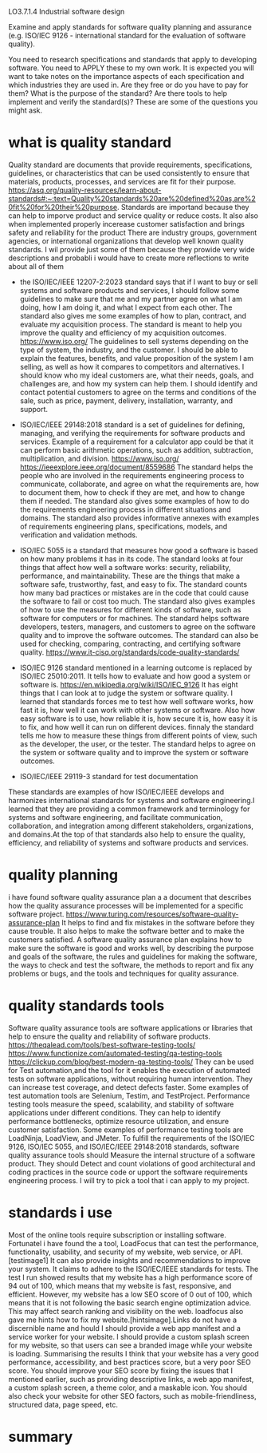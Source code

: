 LO3.7.1.4
Industrial software design

Examine and apply standards for software quality planning and assurance (e.g. ISO/IEC 9126 - international standard for the evaluation of software quality).

You need to research specifications and standards that apply to developing software.  You need to APPLY these to my own work.  It is expected you will want to take notes on the importance aspects of each specification and which industries they are used in.  Are they free or do you have to pay for them?  What is the purpose of the standard? Are there tools to help implement and verify the standard(s)?  These are some of the questions you might ask.

# what is quality standard
Quality standard are documents that provide requirements, specifications, guidelines, or characteristics that can be used consistently to ensure that materials, products, processes, and services are fit for their purpose.
https://asq.org/quality-resources/learn-about-standards#:~:text=Quality%20standards%20are%20defined%20as,are%20fit%20for%20their%20purpose.
Standards are importand because they can help to imporve product and service quality or reduce costs. It also also when implemented properly incerease customer satisfaction and brings safety and reliability for the product
There are  industry groups, government agencies, or international organizations that develop 
well known quality standards. I wil provide just some of them because they prowide very wide descriptions and probabli i would have to create more reflections to write about all of them

*  the ISO/IEC/IEEE 12207-2:2023  standard says that if I want to buy or sell systems and software products and services, I should follow some guidelines to make sure that me and my partner agree on what I am doing, how I am doing it, and what I expect from each other. The standard also gives me some examples of how to plan, contract, and evaluate my acquisition process. The standard is meant to help you improve the quality and efficiency of my acquisition outcomes.
https://www.iso.org/
The guidelines to sell systems depending on the type of system, the industry, and the customer. I should be able to explain the features, benefits, and value proposition of the system I am selling, as well as how it compares to competitors and alternatives.
I should know who my ideal customers are, what their needs, goals, and challenges are, and how my system can help them. I should identify and contact potential customers to agree on the terms and conditions of the sale, such as price, payment, delivery, installation, warranty, and support. 

* ISO/IEC/IEEE 29148:2018 standard is a set of guidelines for defining, managing, and verifying the requirements for software products and services. Example of a requirement for a calculator app could be that it can perform basic arithmetic operations, such as addition, subtraction, multiplication, and division.
https://www.iso.org/
https://ieeexplore.ieee.org/document/8559686
The standard helps the people who are involved in the requirements engineering process to communicate, collaborate, and agree on what the requirements are, how to document them, how to check if they are met, and how to change them if needed. The standard also gives some examples of how to do the requirements engineering process in different situations and domains.
The standard also provides informative annexes with examples of requirements engineering plans, specifications, models, and verification and validation methods.

* ISO/IEC 5055 is a standard that measures how good a software is based on how many problems it has in its code. The standard looks at four things that affect how well a software works: security, reliability, performance, and maintainability. These are the things that make a software safe, trustworthy, fast, and easy to fix. The standard counts how many bad practices or mistakes are in the code that could cause the software to fail or cost too much. The standard also gives examples of how to use the measures for different kinds of software, such as software for computers or for machines. The standard helps software developers, testers, managers, and customers to agree on the software quality and to improve the software outcomes. The standard can also be used for checking, comparing, contracting, and certifying software quality.
https://www.it-cisq.org/standards/code-quality-standards/

* ISO/IEC 9126 standard mentioned in a learning outcome is replaced by ISO/IEC 25010:2011. It  tells how to evaluate and how good a system or software is.
https://en.wikipedia.org/wiki/ISO/IEC_9126 
It has eight things that I can look at to judge the system or software quality. I learned that standards forces me to test how well software works, how fast it is, how well it can work with other systems or software. Also how easy software is to use, how reliable it is, how secure it is, how easy it is to fix, and how well it can run on different devices. finnaly the standard tells me how to measure these things from different points of view, such as the developer, the user, or the tester. The standard helps to agree on the system or software quality and to improve the system or software outcomes. 

* ISO/IEC/IEEE 29119-3 standard for test documentation

These standards are examples of how ISO/IEC/IEEE develops and harmonizes international standards for systems and software engineering.I learned that they are providing a common framework and terminology for systems and software engineering, and facilitate communication, collaboration, and integration among different stakeholders, organizations, and domains.At the top of that standards also help to ensure the quality, efficiency, and reliability of systems and software products and services.
# quality planning
i have found  software quality assurance plan a a document that describes how the quality assurance processes will be implemented for a specific software project. 
https://www.turing.com/resources/software-quality-assurance-plan
It helps to find and fix mistakes in the software before they cause trouble. It also helps to make the software better and to make the customers satisfied. A software quality assurance plan explains how to make sure the software is good and works well, by describing the purpose and goals of the software, the rules and guidelines for making the software, the ways to check and test the software, the methods to report and fix any problems or bugs, and the tools and techniques for quality assurance.
# quality standards tools
Software quality assurance tools are software applications or libraries that help to ensure the quality and reliability of software products. 
https://theqalead.com/tools/best-software-testing-tools/
https://www.functionize.com/automated-testing/qa-testing-tools
https://clickup.com/blog/best-modern-qa-testing-tools/
They can be used for Test automation,and the tool for it enables the execution of automated tests on software applications, without requiring human intervention. They can increase test coverage, and detect defects faster. Some examples of test automation tools are Selenium, Testim, and TestProject.
Performance testing tools measure the speed, scalability, and stability of software applications under different conditions. They can help to identify performance bottlenecks, optimize resource utilization, and ensure customer satisfaction. Some examples of performance testing tools are LoadNinja, LoadView, and JMeter.
To fulfill the requirements of the ISO/IEC 9126, ISO/IEC 5055, and ISO/IEC/IEEE 29148:2018 standards, software quality assurance tools should Measure the internal structure of a software product. They should Detect and count violations of good architectural and coding practices in the source code or upport the software requirements engineering process. I will try to pick a tool that i can apply to  my project.
# standards i use
Most of the online tools require subscription or installing software. Fortunatel i have found the a tool, LoadFocus that can test the performance, functionality, usability, and security of my website, web service, or API.[testimage1] It can also provide insights and recommendations to improve your system. It claims to adhere to the ISO/IEC/IEEE standards for tests.
The test I run showed results that my website has a high performance score of 94 out of 100, which means that my website is fast, responsive, and efficient. However, my website has a low SEO score of 0 out of 100, which means that it is not following the basic search engine optimization advice. This may affect search ranking and visibility on the web. loadfocus also gave me hints how to fix my website.[hintsimage].Links do not have a discernible name and hould I should provide a web app manifest and a service worker for your website. I should provide a custom splash screen for my website, so that users can see a branded image while your website is loading.
Summarising the results  I think that your website has a very good performance, accessibility, and best practices score, but a very poor SEO score. You should improve your SEO score by fixing the issues that I mentioned earlier, such as providing descriptive links, a web app manifest, a custom splash screen, a theme color, and a maskable icon. You should also check your website for other SEO factors, such as mobile-friendliness, structured data, page speed, etc.
# summary